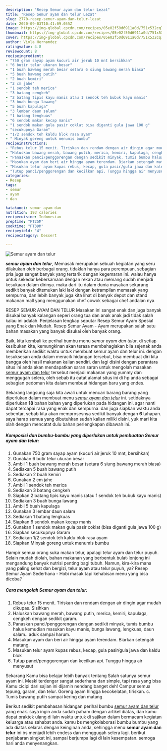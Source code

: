 ```yaml
---
description: "Resep Semur ayam dan telur Lezat"
title: "Resep Semur ayam dan telur Lezat"
slug: 2770-resep-semur-ayam-dan-telur-lezat
date: 2020-09-03T10:41:09.055Z
image: https://img-global.cpcdn.com/recipes/05e02f50d6911a0d/751x532cq70/semur-ayam-dan-telur-foto-resep-utama.jpg
thumbnail: https://img-global.cpcdn.com/recipes/05e02f50d6911a0d/751x532cq70/semur-ayam-dan-telur-foto-resep-utama.jpg
cover: https://img-global.cpcdn.com/recipes/05e02f50d6911a0d/751x532cq70/semur-ayam-dan-telur-foto-resep-utama.jpg
author: Viola Hernandez
ratingvalue: 4.8
reviewcount: 8
recipeingredient:
- "750 gram sayap ayam kucuri air jeruk 10 mnt bersihkan"
- "6 butir telur ukuran besar"
- "1 buah bawang merah besar setara 6 siung bawang merah biasa"
- "5 buah bawang putih"
- "2 buah kemiri"
- "2 cm jahe"
- "1 sendok teh merica"
- "3 batang cengkeh"
- "2 batang tipis kayu manis atau 1 sendok teh bubuk kayu manis"
- "3 buah bunga lawang"
- "5 buah kapulaga"
- "3 lembar daun salam"
- "1 batang lengkuas"
- "6 sendok makan kecap manis"
- "1 sendok makan gula pasir coklat bisa diganti gula jawa 100 g"
- "secukupnya Garam"
- "1/2 sendok teh kaldu blok rasa ayam"
- " Minyak goreng untuk menumis bumbu"
recipeinstructions:
- "Rebus telur 15 menit. Tiriskan dan rendam dengan air dingin agar mudah dikupas. Sisihkan"
- "Haluskan bawang merah, bawang putih, merica, kemiri, kapulaga, cengkeh dengan sedikit garam."
- "Panaskan panci/penggorengan dengan sedikit minyak, tumis bumbu halus kemudian masukan kayu manis, bunga lawang, lengkuas, daun salam.. aduk sampai harum."
- "Masukan ayam dan beri air hingga ayam terendam. Biarkan setengah matang."
- "Masukan telur ayam kupas rebus, kecap, gula pasir/gula jawa dan kaldu blok"
- "Tutup panci/penggorengan dan kecilkan api. Tunggu hingga air menyusut"
categories:
- Resep
tags:
- semur
- ayam
- dan

katakunci: semur ayam dan 
nutrition: 193 calories
recipecuisine: Indonesian
preptime: "PT25M"
cooktime: "PT39M"
recipeyield: "4"
recipecategory: Dessert

---
```



![Semur ayam dan telur](https://img-global.cpcdn.com/recipes/05e02f50d6911a0d/751x532cq70/semur-ayam-dan-telur-foto-resep-utama.jpg)

<b><i>semur ayam dan telur</i></b>, Memasak merupakan sebuah kegiatan yang seru dilakukan oleh berbagai orang. tidaklah hanya para perempuan, sebagian pria juga sangat banyak yang tertarik dengan kegemaran ini. walau hanya untuk sekedar kebersamaan dengan rekan atau memang sudah menjadi kesukaan dalam dirinya. maka dari itu dalam dunia masakan sekarang sedikit banyak ditemukan laki laki dengan ketrampilan memasak yang sempurna, dan lebih banyak juga kita lihat di banyak depot dan stand makanan mall yang menggunakan chef cowok sebagai chef andalan nya.

RESEP SEMUR AYAM DAN TELUR Masakan ini sangat enak dan juga banyak disukai banyak kalangan seperi orang tua dan anak anak jadi tidak salah kalau ini adalah. Penjelasan lengkap seputar Resep Semur Ayam Spesial yang Enak dan Mudah. Resep Semur Ayam - Ayam merupakan salah satu bahan masakan yang banyak disukai oleh banyak orang.

Baik, kita kembali ke perihal bumbu menu <i>semur ayam dan telur</i>. di setiap kesibukan kita, kemungkinan akan terasa membahagiakan bila sejenak anda memberikan sedikit waktu untuk membuat semur ayam dan telur ini. dengan kesuksesan anda dalam meracik hidangan tersebut, bisa membuat diri kita bangga oleh hasil makanan kalian sendiri. dan lagi disini dengan perantara situs ini anda akan mendapatkan saran saran untuk mengolah masakan <u>semur ayam dan telur</u> tersebut menjadi makanan yang yummy dan menggugah selera, oleh sebab itu catat alamat situs ini di hp anda sebagai sebagian pedoman kita dalam membuat hidangan baru yang endes.


Sekarang langsung saja kita awali untuk mencari barang barang yang diperlukan dalam membuat menu <u><i>semur ayam dan telur</i></u> ini. setidaknya diperlukan <b>18</b> bahan bahan yang diperlukan pada hidangan ini. agar nanti dapat tercapai rasa yang enak dan sempurna. dan juga siapkan waktu anda sebentar, sebab kita akan memprosesnya sedikit banyak dengan <b>6</b> tahapan. saya harap semua yang dibutuhkan sudah kalian miliki disini, yuk mari kita olah dengan mencatat dulu bahan perlengkapan dibawah ini.

<!--inarticleads1-->

##### Komposisi dan bumbu-bumbu yang diperlukan untuk pembuatan Semur ayam dan telur:

1. Gunakan 750 gram sayap ayam (kucuri air jeruk 10 mnt, bersihkan)
1. Gunakan 6 butir telur ukuran besar
1. Ambil 1 buah bawang merah besar (setara 6 siung bawang merah biasa)
1. Sediakan 5 buah bawang putih
1. Sediakan 2 buah kemiri
1. Gunakan 2 cm jahe
1. Ambil 1 sendok teh merica
1. Sediakan 3 batang cengkeh
1. Siapkan 2 batang tipis kayu manis (atau 1 sendok teh bubuk kayu manis)
1. Sediakan 3 buah bunga lawang
1. Ambil 5 buah kapulaga
1. Gunakan 3 lembar daun salam
1. Sediakan 1 batang lengkuas
1. Siapkan 6 sendok makan kecap manis
1. Gunakan 1 sendok makan gula pasir coklat (bisa diganti gula jawa 100 g)
1. Siapkan secukupnya Garam
1. Sediakan 1/2 sendok teh kaldu blok rasa ayam
1. Siapkan  Minyak goreng untuk menumis bumbu


Hampir semua orang suka makan telur, apalagi telur ayam dan telur puyuh. Selain mudah diolah, bahan makanan yang berbentuk bulat-lonjong ini mengandung banyak nutrisi penting bagi tubuh. Namun, kira-kira mana yang paling sehat dan bergizi, telur ayam atau telur puyuh, ya? Resep Semur Ayam Sederhana - Hobi masak tapi kehabisan menu yang bisa dicoba? 

<!--inarticleads2-->

##### Cara mengolah Semur ayam dan telur:

1. Rebus telur 15 menit. Tiriskan dan rendam dengan air dingin agar mudah dikupas. Sisihkan
1. Haluskan bawang merah, bawang putih, merica, kemiri, kapulaga, cengkeh dengan sedikit garam.
1. Panaskan panci/penggorengan dengan sedikit minyak, tumis bumbu halus kemudian masukan kayu manis, bunga lawang, lengkuas, daun salam.. aduk sampai harum.
1. Masukan ayam dan beri air hingga ayam terendam. Biarkan setengah matang.
1. Masukan telur ayam kupas rebus, kecap, gula pasir/gula jawa dan kaldu blok
1. Tutup panci/penggorengan dan kecilkan api. Tunggu hingga air menyusut


Sekarang Kamu bisa belajar lebih banyak tentang Salah satunya semur ayam ini. Meski terdengar sangat sederhana dan simple, tapi rasa yang bisa Kamu cicipi dari sajian ini dijamin nendang banget deh! Campur semua tepung, garam, dan telur. Goreng ayam hingga kecokelatan, tiriskan. c. Tumis bawang putih sampai kering dan matang. 

Berikut sedikit pembahasan hidangan perihal bumbu <u>semur ayam dan telur</u> yang enak. saya ingin anda sudah paham dengan artikel diatas, dan kamu dapat praktek ulang di lain waktu untuk di sajikan dalam bermacam kegiatan keluarga atau sahabat anda. kamu bs mengkolaborasi bumbu bumbu yang ada diatas selaras dengan keinginan anda, sehingga menu <b>semur ayam dan telur</b> ini bs menjadi lebih endess dan menggugah selera lagi. berikut penjabaran singkat ini, sampai berjumpa lagi di lain kesempatan. semoga hari anda menyenangkan.
